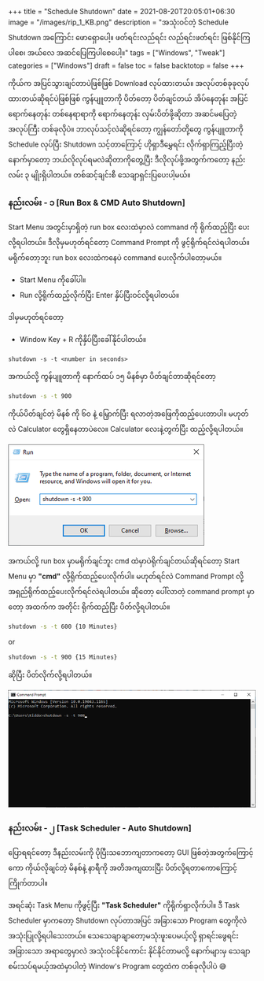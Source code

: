 +++
title = "Schedule Shutdown"
date = 2021-08-20T20:05:01+06:30
image = "/images/rip_1_KB.png"
description = "အသုံးဝင်တဲ့ Schedule Shutdown အကြောင်း ဖောရှောပေါ့။ ဖတ်ရင်းလည်ရင်း လည်ရင်းဖတ်ရင်း ဖြစ်နိုင်ကြပါစေ၊ အယ်လေ အဆင်ပြေကြပါစေပေါ့။"
tags = ["Windows", "Tweak"]
categories = ["Windows"]
draft = false
toc = false
backtotop = false
+++

ကိုယ်က အပြင်သွားချင်တာပဲဖြစ်ဖြစ် Download လုပ်ထားတယ်။ အလုပ်တစ်ခုခုလုပ်ထားတယ်ဆိုရင်ပဲဖြစ်ဖြစ် ကွန်ပျူတာကို ပိတ်တော့ ပိတ်ချင်တယ် အိပ်နေတုန်း အပြင်ရောက်နေတုန်း တစ်နေရာရာကို ရောက်နေတုန်း လှမ်းပိတ်ဖို့ဆိုတာ အဆင်မပြေတဲ့အလုပ်ကြီး တစ်ခုလိုပဲ။ ဘာလုပ်သင့်လဲဆိုရင်တော့ ကျွန်တော်တို့တွေ ကွန်ပျူတာကို Schedule လုပ်ပြီး Shutdown သင့်တာကြောင့် ဟိုရှာဒီမွှေရင်း လိုက်ရှာကြည့်ပြီးတဲ့နောက်မှာတော့ ဘယ်လိုလုပ်ရမလဲဆိုတာကိုတွေ့ပြီး ဒီလိုလုပ်ဖို့အတွက်ကတော့ နည်းလမ်း ၃ မျိုးရှိပါတယ်။ တစ်ဆင့်ချင်းစီ သေချာရှင်းပြပေးပါ့မယ်။

<!--more-->

### နည်းလမ်း - ၁ [Run Box & CMD Auto Shutdown]

Start Menu အတွင်းမှာရှိတဲ့ run box လေးထဲမှာလဲ command ကို ရိုက်ထည့်ပြီး ပေးလို့ရပါတယ်။ ဒီလိုမှမဟုတ်ရင်တော့ Command Prompt ကို ဖွင့်ရိုက်ရင်လဲရပါတယ်။ မရိုက်တော့ဘူး run box လေးထဲကနေပဲ command ပေးလိုက်ပါတော့မယ်။

- Start Menu ကိုခေါ်ပါ။
- Run လို့ရိုက်ထည့်လိုက်ပြီး Enter နှိပ်ပြီးဝင်လို့ရပါတယ်။

ဒါမှမဟုတ်ရင်တော့

- Window Key + R ကိုနှိပ်ပြီးခေါ်နိုင်ပါတယ်။

```command
shutdown -s -t <number in seconds>
```
အကယ်လို့ ကွန်ပျူတာကို နောက်ထပ် ၁၅ မိနစ်မှာ ပိတ်ချင်တာဆိုရင်တော့

```cmd
shutdown -s -t 900
```
ကိုယ်ပိတ်ချင်တဲ့ မိနစ် ကို ၆၀ နဲ့ မြှောက်ပြီး ရလာတဲ့အဖြေကိုထည့်ပေးတာပါ။ မဟုတ်လဲ Calculator တွေရှိနေတာပဲလေ။ Calculator လေးနဲ့တွက်ပြီး ထည့်လို့ရပါတယ်။

![Schedule Shutdown #Method 1 with Run Box ><](/images/schedule-shutdown_run.png)

အကယ်လို့ run box မှာမရိုက်ချင်ဘူး cmd ထဲမှာပဲရိုက်ချင်တယ်ဆိုရင်တော့ Start Menu မှာ **"cmd"** လို့ရိုက်ထည့်ပေးလိုက်ပါ။ မဟုတ်ရင်လဲ Command Prompt လို့အရှည်ရိုက်ထည့်ပေးလိုက်ရင်လဲရပါတယ်။ ဆိုတော့ ပေါ်လာတဲ့ command prompt မှာတော့ အထက်က အတိုင်း ရိုက်ထည့်ပြီး ပိတ်လို့ရပါတယ်။

```cmd
shutdown -s -t 600 {10 Minutes}
```
or
```cmd
shutdown -s -t 900 {15 Minutes}
```
ဆိုပြီး ပိတ်လိုက်လို့ရပါတယ်။

![Schedule Shutdown #Method 1 with CMD](/images/schedule-shutdown_cmd.png)

### နည်းလမ်း - ၂ [Task Scheduler - Auto Shutdown]

ပြောရရင်တော့ ဒီနည်းလမ်းကို ပိုပြီးသဘောကျတာကတော့ GUI ဖြစ်တဲ့အတွက်ကြောင့်ကော ကိုယ်လိုချင်တဲ့ မိနစ်နဲ့ နာရီကို အတိအကျထားပြီး ပိတ်လို့ရတာကောကြောင့်ကြိုက်တာပါ။

အရင်ဆုံး Task Menu ကိုဖွင့်ပြီး **"Task Scheduler"** ကိုရိုက်ရှာလိုက်ပါ။ ဒီ Task Scheduler မှာကတော့ Shutdown လုပ်တာအပြင် အခြားသော Program တွေကိုလဲ အသုံးပြုလို့ရပါသေးတယ်။ သေသေချာချာတော့မသုံးဖူးပေမယ့်လို့ ရှာရင်းဖွေရင်း အခြားသော အရာတွေမှာလဲ အသုံးဝင်နိုင်ကောင်း နိုင်နိုင်တာမလို့ နောက်များမှ သေချာစမ်းသပ်ရမယ့်အထဲမှာပါတဲ့ Window's Program တွေထဲက တစ်ခုလိုပါပဲ 😅
